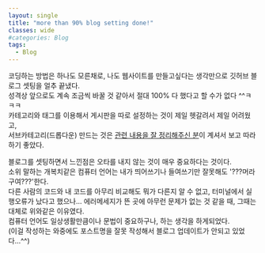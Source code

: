 ```yaml
---
layout: single
title: "more than 90% blog setting done!"
classes: wide
#categories: Blog
tags:
  - Blog
---
```


코딩하는 방법은 하나도 모른채로, 나도 웹사이트를 만들고싶다는 생각만으로 깃허브 블로그 셋팅을 얼추 끝냈다. <br>
성격상 앞으로도 계속 조금씩 바꿀 것 같아서 절대 100% 다 했다고 할 수가 없다 ^^ㅋㅋㅋ<br>
카테고리와 태그를 이용해서 게시판을 따로 설정하는 것이 제일 헷갈려서 제일 어려웠고,<br>
서브카테고리(드롭다운) 만드는 것은 [관련 내용을 잘 정리해주신 분](url=https://chaerim-kim.github.io/jekyll%20blog/Jekyll-2/)이 계셔서 보고 따라하기 좋았다.<br>

블로그를 셋팅하면서 느낀점은 오타를 내지 않는 것이 매우 중요하다는 것이다.<br>
소위 말하는 개복치같은 컴퓨터 언어는 내가 띄어쓰기나 들여쓰기만 잘못해도 '???머라구여???'한다.<br>
다른 사람의 코드와 내 코드를 아무리 비교해도 뭐가 다른지 알 수 없고, 터미널에서 실행오류가 났다고 했으나... 에러메세지가 뜬 곳에 아무런 문제가 없는 것 같을 때, 그때는 대체로 위와같은 이유였다.<br>
컴퓨터 언어도 일상생활만큼이나 문법이 중요하구나, 하는 생각을 하게되었다.<br>
(이걸 작성하는 와중에도 포스트명을 잘못 작성해서 블로그 업데이트가 안되고 있었다...^^)